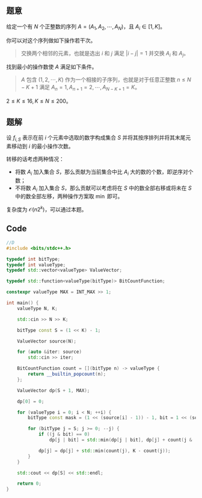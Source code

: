 ## 题意
给定一个有 $N$ 个正整数的序列 $A=(A_1,A_2,\cdots,A_N)$，且 $A_i \in \left[1,K\right]$​。

你可以对这个序列做如下操作若干次。
> 交换两个相邻的元素，也就是选出 $i$ 和 $j$ 满足 $\lvert i - j\rvert = 1$ 并交换 $A_i$​ 和 $A_j$​。

找到最小的操作数使 $A$ 满足如下条件。
> $A$ 包含 $(1,2,\cdots,K)$ 作为一个相接的子序列，也就是对于任意正整数 $n \le N−K+1$ 满足 $A_n=1,A_{n+1}=2,\cdots,A_{N−K+1}=K$。

$2 \le K \le 16, K \le N \le 200$。

## 题解

设 $f_{i,S}$ 表示在前 $i$ 个元素中选取的数字构成集合 $S$ 并将其按序排列并将其末尾元素移动到 $i$ 的最小操作次数。

转移的话考虑两种情况：
- 将数 $A_i$ 加入集合 $S$，那么贡献为当前集合中比 $A_i$ 大的数的个数，即逆序对个数；
- 不将数 $A_i$ 加入集合 $S$，那么贡献可以考虑将在 $S$ 中的数全部右移或将未在 $S$ 中的数全部左移，两种操作方案取 $\min$ 即可。

复杂度为 $\mathcal{O}(n2^k)$，可以通过本题。

## Code
```cpp
//D
#include <bits/stdc++.h>

typedef int bitType;
typedef int valueType;
typedef std::vector<valueType> ValueVector;

typedef std::function<valueType(bitType)> BitCountFunction;

constexpr valueType MAX = INT_MAX >> 1;

int main() {
    valueType N, K;

    std::cin >> N >> K;

    bitType const S = (1 << K) - 1;

    ValueVector source(N);

    for (auto &iter: source)
        std::cin >> iter;

    BitCountFunction count = [](bitType n) -> valueType {
        return __builtin_popcount(n);
    };

    ValueVector dp(S + 1, MAX);

    dp[0] = 0;

    for (valueType i = 0; i < N; ++i) {
        bitType const mask = (1 << (source[i] - 1)) - 1, bit = 1 << (source[i] - 1);

        for (bitType j = S; j >= 0; --j) {
            if ((j & bit) == 0)
                dp[j | bit] = std::min(dp[j | bit], dp[j] + count(j & (~mask)));

            dp[j] = dp[j] + std::min(count(j), K - count(j));
        }
    }

    std::cout << dp[S] << std::endl;

    return 0;
}
```